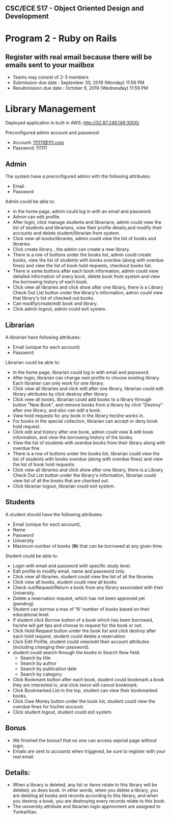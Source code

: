 ## CSC/ECE 517 - Object Oriented Design and Development
# Program 2 - Ruby on Rails

## Register with real email because there will be emails sent to your mailbox

* Teams may consist of 2-3 members
* Submission due date : September 30, 2019 (Monday) 11:59 PM
* Resubmission due date : October 9, 2019 (Wednesday) 11:59 PM

# Library Management 

Deployed application is built in AWS:
http://52.87.248.149:3000/

Preconfigured admin account and passwrod:
* Account: 111111@111.com
* Password: 111111

## Admin
The system have a preconfigured admin with the following attributes: 
* Email
* Password

Admin could be able to:
* In the home page, admin could log in with an email and password.
* Admin can edit profile.
* After login, click manage students and librarians, admin could view the list of students and librarians, view their profile details,and modify their accounts and delete student/librarian from system.
* Click view all books/libraries, admin could view the list of books and libraries.
* Click create library , the admin can create a new library.
* There is a row of buttons under the books list, admin could create books, view the list of students with books overdue (along with overdue fines) and view the list of book hold requests, checkout books list.
* There is some buttons after each book information, admin could view detailed information of every book, delete book from system and view the borrowing history of each book.
* Click view all libraries and click show after one library, there is a Library Check Out List button under the library's information, admin could view that library's list of checked out books.
* Can modify/create/edit book and library.
* Click admin logout, admin could exit system.     

## Librarian

A librarian have following attributes: 
* Email (unique for each account)
* Password

Librarian could be able to:
* In the home page, librarian could log in with email and password.
* After login, librarian can change own profile to choose existing library. Each librarian can only work for one library.
* Click view all libraries and click edit after one library, librarian could edit library attributes by click destroy after library.
* Click view all books, librarian could add books to a library through button "New Book", and remove books from a library by click "Destroy" after one library, and also can edit a book.
* View hold requests for any book in the library he/she works in.
* For books in the special collection, librarian can accept or deny book hold request.
* Click edit and history after one book, admin could view & edit book information, and view the borrowing history of the books.
* View the list of students with overdue books from their library along with overdue fine.
* There is a row of buttons under the books list, librarian could view the list of students with books overdue (along with overdue fines) and view the list of book hold requests.
* Click view all libraries and click show after one library, there is a Library Check Out List button under the library's information, librarian could view list of all the books that are checked out.
* Click librarian logout, librarian could exit system.   

## Students

A student should have the following attributes: 
* Email (unique for each account), 
* Name 
* Password
* University
* Maximum number of books (**N**) that can be borrowed at any given time.

Student could be able to:
* Login with email and password with specific study level.
* Edit profile to modify email, name and password only.
* Click view all libraries, student could view the list of all the libraries
* Click view all books, student could view all books
* Check out/Request/Return a book from any library associated with their University.
* Delete a reservation request, which has not been approved yet (pending).
* Student can borrow a max of 'N' number of books based on their educational level.
* If student click Borrow button of a book which has been borrowed, he/she will get tips and choose to request for the book or not.
* Click Hold Request button under the book list and click destroy after each hold request, student could delete a reservation.
* Click Edit Profile, student could view/edit their account attributes (including changing their password).
* student could search through the books in Search Now field.
  * Search by title
  * Search by author
  * Search by publication date
  * Search by category
* Click Bookmark button after each book, student could bookmark a book they are interested in, and click twice will cancel bookmark.
* Click Bookmarked List in the top, student can view their bookmarked books.
* Click Owe Money button under the book list, student could view the overdue fines for his/her account. 
* Click student logout, student could exit system.   

## Bonus
* We finished the bonus1 that no one can access sepcial page without login.
* Emails are sent to accounts when triggered, be sure to register with your real email.


## Details:
* When a library is deleted, any list or items relate to this library will be deleted, so does book. In other words, when you delete a library, you are deleting all books and records according to this library, and when you destroy a book, you are destroying every records relate to this book.
* The university attribute and librarian login approvment are assigned to YunkaiXiao.

